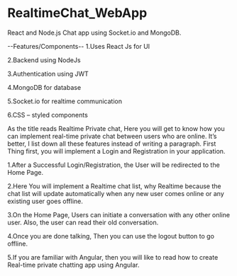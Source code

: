 # RealtimeChat_WebApp
React and Node.js Chat app using Socket.io and MongoDB.

--Features/Components--
1.Uses React Js for UI

2.Backend using NodeJs

3.Authentication using JWT

4.MongoDB for database

5.Socket.io for realtime communication

6.CSS – styled components

As the title reads Realtime Private chat, Here you will get to know how you can implement real-time private chat between users who are online. It’s better, I list down all these features instead of writing a paragraph.
First Thing first, you will implement a Login and Registration in your application.

1.After a Successful Login/Registration, the User will be redirected to the Home Page.

2.Here You will implement a Realtime chat list, why Realtime because the chat list will update automatically when any new user comes online or any existing user goes offline.

3.On the Home Page, Users can initiate a conversation with any other online user. Also, the user can read their old conversation.

4.Once you are done talking, Then you can use the logout button to go offline.

5.If you are familiar with Angular, then you will like to read how to create Real-time private chatting app using Angular.

